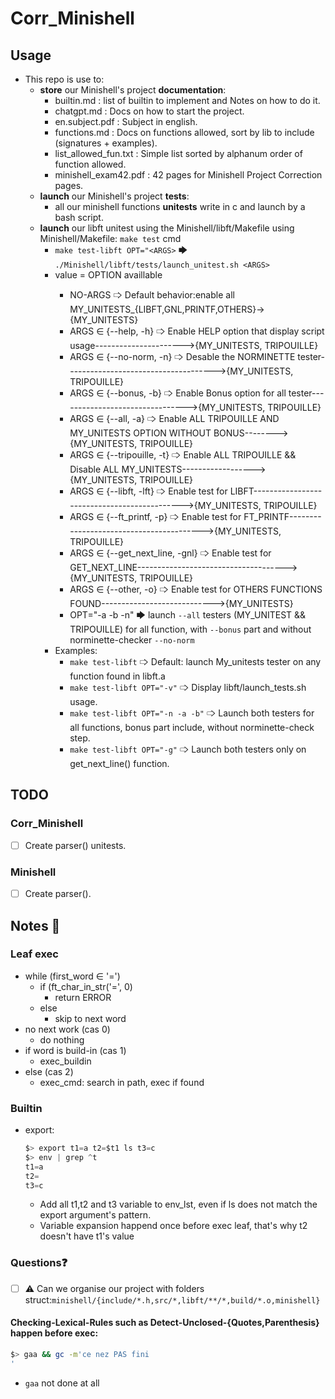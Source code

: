 # Corr_Minishell

## Usage
- This repo is use to:
    - **store** our Minishell's project **documentation**:
        - builtin.md : list of builtin to implement and Notes on how to do it.
        - chatgpt.md : Docs on how to start the project.
        - en.subject.pdf : Subject in english.
        - functions.md : Docs on functions allowed, sort by lib to include (signatures + examples).
        - list_allowed_fun.txt : Simple list sorted by alphanum order of function allowed.
        - minishell_exam42.pdf : 42 pages for Minishell Project Correction pages.
    - **launch** our Minishell's project **tests**:
        - all our minishell functions **unitests** write in c and launch by a bash script.
    - **launch** our libft unitest using the Minishell/libft/Makefile using Minishell/Makefile: `make test` cmd
        - `make test-libft OPT="<ARGS>` 🡆 `./Minishell/libft/tests/launch_unitest.sh <ARGS>`
        - <args> value = OPTION availlable
            - NO-ARGS                        🢥  Default behavior:enable all MY_UNITESTS_{LIBFT,GNL,PRINTF,OTHERS}->{MY_UNITESTS}
            - ARGS ∈ {--help, -h}            🢥  Enable HELP option that display script usage---------------------->{MY_UNITESTS, TRIPOUILLE}
            - ARGS ∈ {--no-norm, -n}         🢥  Desable the NORMINETTE tester------------------------------------->{MY_UNITESTS, TRIPOUILLE}
            - ARGS ∈ {--bonus, -b}           🢥  Enable Bonus option for all tester-------------------------------->{MY_UNITESTS, TRIPOUILLE}
            - ARGS ∈ {--all, -a}             🢥  Enable ALL TRIPOUILLE AND MY_UNITESTS OPTION WITHOUT BONUS-------->{MY_UNITESTS, TRIPOUILLE}
            - ARGS ∈ {--tripouille, -t}      🢥  Enable ALL TRIPOUILLE && Disable ALL MY_UNITESTS------------------>{MY_UNITESTS, TRIPOUILLE}
            - ARGS ∈ {--libft, -lft}         🢥  Enable test for LIBFT--------------------------------------------->{MY_UNITESTS, TRIPOUILLE}
            - ARGS ∈ {--ft_printf, -p}       🢥  Enable test for FT_PRINTF----------------------------------------->{MY_UNITESTS, TRIPOUILLE}
            - ARGS ∈ {--get_next_line, -gnl} 🢥  Enable test for GET_NEXT_LINE------------------------------------->{MY_UNITESTS, TRIPOUILLE}
            - ARGS ∈ {--other, -o}           🢥  Enable test for OTHERS FUNCTIONS FOUND---------------------------->{MY_UNITESTS}
            - OPT="-a -b -n" 🡆 launch `--all` testers (MY_UNITEST && TRIPOUILLE) for all function, with `--bonus` part and without norminette-checker `--no-norm`
        - Examples:
            - `make test-libft`                🢥 Default: launch My_unitests tester on any function found in libft.a
            - `make test-libft OPT="-v"`       🢥 Display libft/launch_tests.sh usage.
            - `make test-libft OPT="-n -a -b"` 🢥 Launch both testers for all functions, bonus part include, without norminette-check step.
            - `make test-libft OPT="-g"`       🢥 Launch both testers only on get_next_line() function.

## TODO
### Corr_Minishell
- [ ] Create parser() unitests.
### Minishell
- [ ] Create parser().

## Notes 📓  
### Leaf exec
- while (first_word ∈ '=')
    - if (ft_char_in_str('=', 0)
        - return ERROR
    - else
        - skip to next word
- no next work (cas 0)
    - do nothing
- if word is build-in (cas 1)
    - exec_buildin
- else (cas 2)
    - exec_cmd: search in path, exec if found
   
### Builtin
- export:
    ```c
    $> export t1=a t2=$t1 ls t3=c
    $> env | grep ^t
    t1=a
    t2=
    t3=c
    ```
    - Add all t1,t2 and t3 variable to env_lst, even if ls does not match the export argument's pattern.
    - Variable expansion happend once before exec leaf, that's why t2 doesn't have t1's value
### Questions❓
- [ ] ⚠️ Can we organise our project with folders struct:`minishell/{include/*.h,src/*,libft/**/*,build/*.o,minishell}`

#### Checking-Lexical-Rules such as Detect-Unclosed-{Quotes,Parenthesis} happen before exec:
```bash
$> gaa && gc -m'ce nez PAS fini
'
```
- `gaa` not done at all
